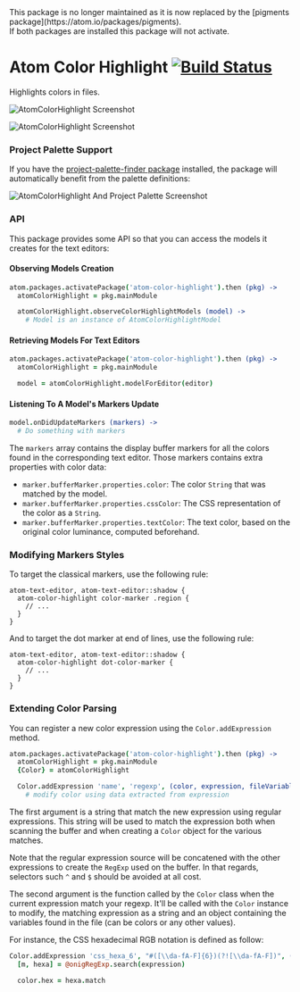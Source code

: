 <div class='alert alert-danger'>
This package is no longer maintained as it is now replaced by the [pigments package](https://atom.io/packages/pigments).
<br/>If both packages are installed this package will not activate.
</div>

# Atom Color Highlight [![Build Status](https://travis-ci.org/abe33/atom-color-highlight.svg?branch=master)](https://travis-ci.org/abe33/atom-color-highlight)

Highlights colors in files.

![AtomColorHighlight Screenshot](https://raw.github.com/abe33/atom-color-highlight/master/atom-color-highlight-variables.gif)

![AtomColorHighlight Screenshot](https://raw.github.com/abe33/atom-color-highlight/master/atom-color-highlight.jpg)

### Project Palette Support

If you have the [project-palette-finder package](https://atom.io/packages/project-palette-finder) installed, the package will automatically benefit from the palette definitions:

![AtomColorHighlight And Project Palette Screenshot](https://raw.github.com/abe33/atom-color-highlight/master/atom-color-highlight-palette.jpg)

### API

This package provides some API so that you can access the models it creates for the text editors:

#### Observing Models Creation

```coffeescript
atom.packages.activatePackage('atom-color-highlight').then (pkg) ->
  atomColorHighlight = pkg.mainModule

  atomColorHighlight.observeColorHighlightModels (model) ->
    # Model is an instance of AtomColorHighlightModel
```

#### Retrieving Models For Text Editors

```coffeescript
atom.packages.activatePackage('atom-color-highlight').then (pkg) ->
  atomColorHighlight = pkg.mainModule

  model = atomColorHighlight.modelForEditor(editor)
```

#### Listening To A Model's Markers Update

```coffeescript
model.onDidUpdateMarkers (markers) ->
  # Do something with markers
```

The `markers` array contains the display buffer markers for all the colors found in the corresponding text editor. Those markers contains extra properties with color data:

* `marker.bufferMarker.properties.color`: The color `String` that was matched by the model.
* `marker.bufferMarker.properties.cssColor`: The CSS representation of the color as a `String`.
* `marker.bufferMarker.properties.textColor`: The text color, based on the original color luminance, computed beforehand.

### Modifying Markers Styles

To target the classical markers, use the following rule:

```less
atom-text-editor, atom-text-editor::shadow {
  atom-color-highlight color-marker .region {
    // ...
  }
}
```

And to target the dot marker at end of lines, use the following rule:

```less
atom-text-editor, atom-text-editor::shadow {
  atom-color-highlight dot-color-marker {
    // ...
  }
}
```

### Extending Color Parsing

You can register a new color expression using the `Color.addExpression` method.

```coffeescript
atom.packages.activatePackage('atom-color-highlight').then (pkg) ->
  atomColorHighlight = pkg.mainModule
  {Color} = atomColorHighlight

  Color.addExpression 'name', 'regexp', (color, expression, fileVariables) ->
    # modify color using data extracted from expression
```

The first argument is a string that match the new expression using regular expressions.
This string will be used to match the expression both when scanning the
buffer and when creating a `Color` object for the various matches.

Note that the regular expression source will be concatened with the other
expressions to create the `RegExp` used on the buffer.
In that regards, selectors such `^` and `$` should be avoided at all cost.

The second argument is the function called by the `Color` class when the
current expression match your regexp. It'll be called with the `Color` instance
to modify, the matching expression as a string and an object containing the variables found in the file (can be colors or any other values).

For instance, the CSS hexadecimal RGB notation is defined as follow:

```coffeescript
Color.addExpression 'css_hexa_6', "#([\\da-fA-F]{6})(?![\\da-fA-F])", (color, expression, fileVariables) ->
  [m, hexa] = @onigRegExp.search(expression)

  color.hex = hexa.match
```
